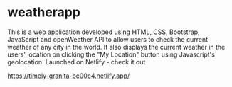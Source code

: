 # weatherapp
This is a web application developed using HTML, CSS, Bootstrap, JavaScript and openWeather API to allow users to check the current weather of any city in the world.
It also displays the current weather in the users' location on clicking the "My Location" button using Javascript's geolocation.
Launched on Netlify - check it out

https://timely-granita-bc00c4.netlify.app/
